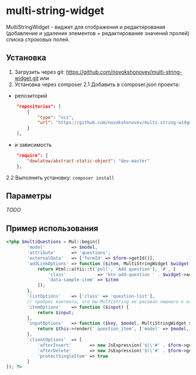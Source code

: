 # multi-string-widget

MultiStringWidget - виджет для отображения и редактирования (добавление и удаление элементов  + редактирование значений пролей) списка строковых полей.

## Установка

1. Загрузить через git: https://github.com/novokshonovev/multi-string-widget.git
или 
2. Установка через composer 
2.1 Добавить в composer.json проекта:
* репозиторий 
```json
    "repositories": [
        {
            "type": "vcs",
            "url": "https://github.com/novokshonovev/multi-string-widget"
        }
    ],
```
* и зависимость
```json
    "require": {
        "dowlatow/abstract-static-object": "dev-master"
    },
```
2.2 Выполнить установку: ``composer install``


## Параметры
*TODO*
## Пример использования
```php
<?php $multiQuestions = Mul::begin([
        'model'          => $model,
        'attribute'      => 'questions',
        'externalData'   => ['formId' => $form->getId()],
        'addLinkOptions' => function ($item, MultiStringWidget $widget) {
            return Html::a(Yii::t('poll', 'Add question'), '#', [
                'class'            => 'btn add-question ' . $widget->addLinkClass(),
                'data-sample-item' => $item
            ]);
        },
        'listOptions'    => ['class' => 'question-list'],
        // проброс контента, что бы MultiString не рисовал лишнего к кастомному "инпуту"
        'itemOptions'    => function ($input) {
            return $input;
        },
        'inputOptions'   => function ($key, $model, MultiStringWidget $widget) {
            return $this->render('_question_item', ['model' => $model, 'key' => $key, 'widget' => $widget]);
        },
        'clientOptions'  => [
            'afterInsert'       => new JsExpression('$(\'#' . $form->getId() . '\').editPollForm(\'getQuestionAfterInsert\')'),
            'afterDelete'       => new JsExpression('$(\'#' . $form->getId() . '\').editPollForm(\'getQuestionAfterDelete\')'),
            'protectSingleItem' => true
        ]
]); ?>
```